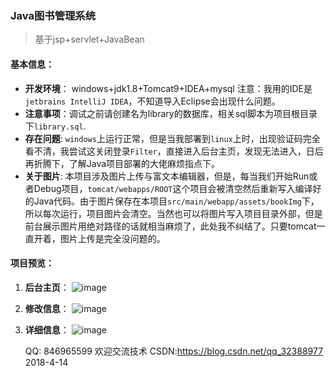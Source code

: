 ### Java图书管理系统

> 基于jsp+servlet+JavaBean
#### 基本信息：

- **开发环境**： windows+jdk1.8+Tomcat9+IDEA+mysql
注意：我用的IDE是`jetbrains IntelliJ IDEA`，不知道导入Eclipse会出现什么问题。
- **注意事项**：调试之前请创建名为library的数据库，相关sql脚本为项目根目录下`library.sql`.
- **存在问题**: `windows`上运行正常，但是当我部署到`linux`上时，出现验证码完全看不清，我尝试这关闭登录`Filter`，直接进入后台主页，发现无法进入，日后再折腾下，了解Java项目部署的大佬麻烦指点下。
- **关于图片**: 本项目涉及图片上传与富文本编辑器，但是，每当我们开始Run或者Debug项目，`tomcat/webapps/ROOT`这个项目会被清空然后重新写入编译好的Java代码。由于图片保存在本项目`src/main/webapp/assets/bookImg`下，所以每次运行，项目图片会清空。当然也可以将图片写入项目目录外部，但是前台展示图片用绝对路径的话就相当麻烦了，此处我不纠结了。只要tomcat一直开着，图片上传是完全没问题的。

#### 项目预览：
1. **后台主页**：
![image](https://note.youdao.com/yws/api/personal/file/69E496956FE24CB3B9B18A8E005D114B?method=download&shareKey=3564f8c41877cc553ca1664ff0c34dca)

2. **修改信息**：
![image](https://note.youdao.com/yws/api/personal/file/746CC6C604C54662916C0CB9B862EA99?method=download&shareKey=adcf0f218a661ed0449ed5c090108778)

3. **详细信息**：
![image](https://note.youdao.com/yws/api/personal/file/09BFCBCE2CC04D2FAAD7121FB99F74D2?method=download&shareKey=0263bdf82ce29a4d94bf3f81219cfaf9)


    QQ:   846965599  欢迎交流技术
    CSDN:https://blog.csdn.net/qq_32388977
    2018-4-14

